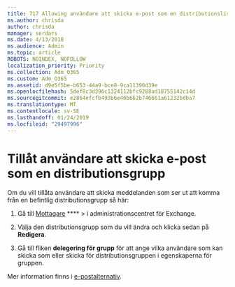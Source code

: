 ```yaml
---
title: 717 Allowing användare att skicka e-post som en distributionslista.
ms.author: chrisda
author: chrisda
manager: serdars
ms.date: 4/13/2018
ms.audience: Admin
ms.topic: article
ROBOTS: NOINDEX, NOFOLLOW
localization_priority: Priority
ms.collection: Adm_O365
ms.custom: Adm_O365
ms.assetid: d9e5f5be-b653-44a9-bce8-9ca11396d39e
ms.openlocfilehash: 5def8c3d396c1324112bfc9288ad18755142c14d
ms.sourcegitcommit: e2864efcfb493b6e46b662b746661a61232bdba7
ms.translationtype: MT
ms.contentlocale: sv-SE
ms.lasthandoff: 01/24/2019
ms.locfileid: "29497996"
---
```

# <a name="allow-users-to-send-email-as-a-distribution-group"></a>Tillåt användare att skicka e-post som en distributionsgrupp

Om du vill tillåta användare att skicka meddelanden som ser ut att komma från en befintlig distributionsgrupp så här:
  
1. Gå till [Mottagare](https://outlook.office365.com/ecp/) **** \> i administrationscentret för Exchange.
    
2. Välja den distributionsgrupp som du vill ändra och klicka sedan på **Redigera**.
    
3. Gå till fliken **delegering för grupp** för att ange vilka användare som kan skicka som eller skicka för distributionsgruppen i egenskaperna för gruppen. 
    
Mer information finns i [e-postalternativ](https://technet.microsoft.com/library/bb124513.aspx#groupdelegation).
  

